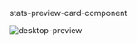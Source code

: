 stats-preview-card-component 

![desktop-preview](https://github.com/eldmar/Frontend-mentor/assets/14968180/4df8d554-bee1-4441-8c63-b644a833dd95)
